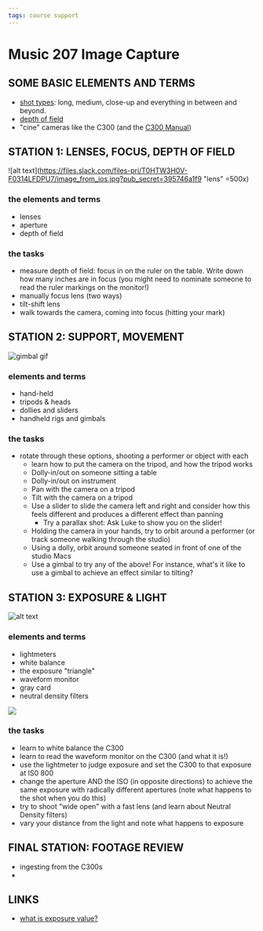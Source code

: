 ```yaml
---
tags: course support
---
```

# Music 207 Image Capture

## SOME BASIC ELEMENTS AND TERMS

* [shot types](https://www.bhphotovideo.com/explora/video/tips-and-solutions/filmmaking-101-camera-shot-types#:~:text=Generally%20speaking%2C%20we%20can%20break,highlight%20emotions%20of%20a%20character.): long, medium, close-up and everything in between and beyond.
* [depth of field](https://photographylife.com/what-is-depth-of-field)
* "cine" cameras like the C300 (and the [C300 Manual](http://rocketrentals.com/wp-content/uploads/2014/04/Canon-EOS-C300-Manual.pdfhttp://rocketrentals.com/wp-content/uploads/2014/04/Canon-EOS-C300-Manual.pdf)) 

## STATION 1: LENSES, FOCUS, DEPTH OF FIELD

![alt text](https://files.slack.com/files-pri/T0HTW3H0V-F0314LFDPU7/image_from_ios.jpg?pub_secret=395746a1f9 "lens" =500x)

### the elements and terms
* lenses
* aperture 
* depth of field

### the tasks
* measure depth of field: focus in on the ruler on the table. Write down how many inches are in focus (you might need to nominate someone to read the ruler markings on the monitor!)
* manually focus lens (two ways)
* tilt-shift lens
* walk towards the camera, coming into focus (hitting your mark)

## STATION 2: SUPPORT, MOVEMENT

![gimbal gif](https://media.giphy.com/media/O8PaTYTQ1Q5N1hePIg/giphy.gif)

### elements and terms
* hand-held
* tripods & heads
* dollies and sliders
* handheld rigs and gimbals

### the tasks
* rotate through these options, shooting a performer or object with each
    * learn how to put the camera on the tripod, and how the tripod works
    * Dolly-in/out on someone sitting a table
    * Dolly-in/out on instrument
    * Pan with the camera on a tripod
    * Tilt with the camera on a tripod
    * Use a slider to slide the camera left and right and consider how this feels different and produces a different effect than panning
        * Try a parallax shot: Ask Luke to show you on the slider!
    * Holding the camera in your hands, try to orbit around a performer (or track someone walking through the studio)
    * Using a dolly, orbit around someone seated in front of one of the studio Macs
    * Use a gimbal to try any of the above! For instance, what's it like to use a gimbal to achieve an effect similar to tilting? 

## STATION 3: EXPOSURE & LIGHT



![alt text](https://files.slack.com/files-pri/T0HTW3H0V-F031Y2ZR0JD/lenses_with_different_apertures.jpeg?pub_secret=e2fef039ad)

### elements and terms
* lightmeters
* white balance
* the exposure "triangle"
* waveform monitor
* gray card
* neutral density filters

![](https://www.ledlightingwholesaleinc.com/v/vspfiles/images/Kalvin%20Color.jpg)

### the tasks
* learn to white balance the C300
* learn to read the waveform monitor on the C300 (and what it is!)
* use the lightmeter to judge exposure and set the C300 to that exposure at IS0 800
* change the aperture AND the ISO (in opposite directions) to achieve the same exposure with radically different apertures (note what happens to the shot when you do this)
* try to shoot "wide open" with a fast lens (and learn about Neutral Density filters)
* vary your distance from the light and note what happens to exposure


## FINAL STATION: FOOTAGE REVIEW
* ingesting from the C300s
* 

## LINKS

* [what is exposure value?](https://photographylife.com/exposure-value)